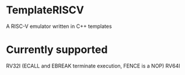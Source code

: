 # TemplateRISCV
A RISC-V emulator written in C++ templates

# Currently supported
RV32I (ECALL and EBREAK terminate execution, FENCE is a NOP)
RV64I
